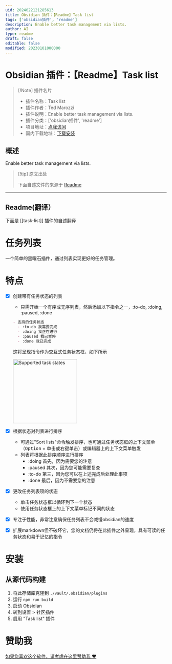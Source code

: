 ```yaml
---
uid: 2024022121285613
title: Obsidian 插件：【Readme】Task list
tags: ['obsidian插件', 'readme']
description: Enable better task management via lists.
author: AI
type: readme
draft: false
editable: false
modified: 20230101000000
---
```


# Obsidian 插件：【Readme】Task list

> [!Note] 插件名片
> - 插件名称：Task list
> - 插件作者：Ted Marozzi
> - 插件说明：Enable better task management via lists.
> - 插件分类：['obsidian插件', 'readme']
> - 项目地址：[点我访问](https://github.com/ted-marozzi/task-list)
> - 国内下载地址：[下载安装](https://pkmer.cn/products/plugin/pluginMarket/?task-list)

## 概述

Enable better task management via lists.



> [!tip] 原文出处
> 
>下面自述文件的来源于 [Readme](https://ghproxy.net/https://raw.githubusercontent.com/ted-marozzi/task-list/master/README.md)
> 

---

## Readme(翻译）

下面是 [[task-list]] 插件的自述翻译


# 任务列表

一个简单的黑曜石插件，通过列表实现更好的任务管理。
# 特点

- [x] 创建带有任务状态的列表

  - 只需开始一个有序或无序列表，然后添加以下指令之一，:to-do, :doing, :paused, :done

  ```md
  - 支持的任务状态
    - :to-do 我需要完成
    - :doing 我正在进行
    - :paused 我已暂停
    - :done 我已完成
  ```

  这将呈现指令作为交互式任务状态框，如下所示

  <img src="./assets/supported-task-states.png" alt="Supported task states" width=200 />

- [x] 根据状态对列表进行排序
  - 可通过"Sort lists"命令触发排序，也可通过任务状态框的上下文菜单（<kbd>Option</kbd> + 单击或右键单击）或编辑器上的上下文菜单触发
  - 列表将根据此排序顺序进行排序
    - :doing 首先，因为需要您的注意
    - :paused 其次，因为您可能需要复查
    - :to-do 第三，因为您可以在上述完成后处理此事项
    - :done 最后，因为不需要您的注意
- [x] 更改任务列表项的状态
  - 单击任务状态框以循环到下一个状态
  - 使用任务状态框上的上下文菜单标记不同的状态
- [x] 专注于性能，非常注意确保任务列表不会减慢obsidian的速度
- [x] 扩展markdown但不破坏它，您的文档仍将在此插件之外呈现，具有可读的任务状态和易于记忆的指令
# 安装
## 从源代码构建

1. 将此存储库克隆到 `./vault/.obsidian/plugins`
1. 运行 `npm run build`
1. 启动 Obsidian
1. 转到设置 > 社区插件
1. 启用 "Task list" 插件
# 赞助我
[如果您喜欢这个软件，请考虑在这里赞助我 ❤️](https://github.com/sponsors/ted-marozzi)



